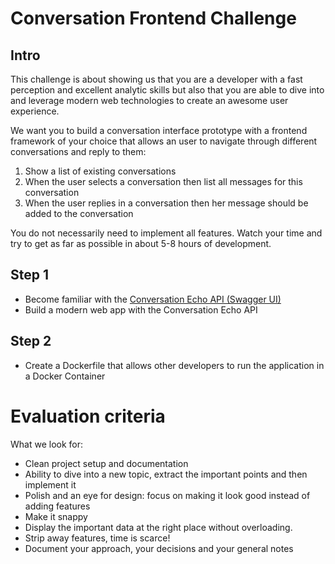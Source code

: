# Conversation Frontend Challenge

## Intro

This challenge is about showing us that you are a developer with a fast perception and excellent analytic skills but also that you are able to dive into and leverage modern web technologies to create an awesome user experience.

We want you to build a conversation interface prototype with a frontend framework of your choice that allows an user to navigate through different conversations and reply to them:

1. Show a list of existing conversations
2. When the user selects a conversation then list all messages for this conversation
3. When the user replies in a conversation then her message should be added to the conversation

You do not necessarily need to implement all features. Watch your time and try to get as far as possible in about 5-8 hours of development.

## Step 1

* Become familiar with the [Conversation Echo API (Swagger UI)](https://petstore.swagger.io/?url=https://raw.githubusercontent.com/tamediadigital/hiring-challenges/master/conversation-frontend-challenge/api.yaml)
* Build a modern web app with the Conversation Echo API

## Step 2

* Create a Dockerfile that allows other developers to run the application in a Docker Container


# Evaluation criteria

What we look for:

* Clean project setup and documentation
* Ability to dive into a new topic, extract the important points and then implement it
* Polish and an eye for design: focus on making it look good instead of adding features
* Make it snappy
* Display the important data at the right place without overloading.
* Strip away features, time is scarce!
* Document your approach, your decisions and your general notes
